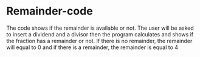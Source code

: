 # Remainder-code 

The code shows if the remainder is available or not. The user will be asked to insert a dividend and a divisor then the program calculates and shows if the fraction has a remainder or not. If there is no remainder, the remainder will equal to 0 and if there is a remainder, the remainder is equal to 4
